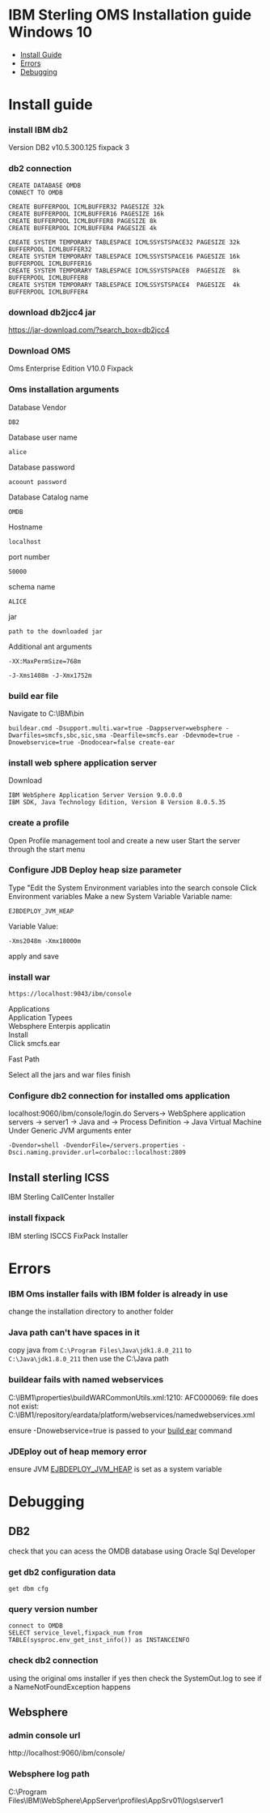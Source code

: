 # IBM Sterling OMS Installation guide Windows 10
- [Install Guide](#Install-guide)
- [Errors](#Errors)
- [Debugging](#Debugging)

# Install guide
### install IBM db2
Version DB2 v10.5.300.125                                                                                                                       fixpack 3
### db2 connection
 
    CREATE DATABASE OMDB
    CONNECT TO OMDB

    CREATE BUFFERPOOL ICMLBUFFER32 PAGESIZE 32k 
    CREATE BUFFERPOOL ICMLBUFFER16 PAGESIZE 16k 
    CREATE BUFFERPOOL ICMLBUFFER8 PAGESIZE 8k
    CREATE BUFFERPOOL ICMLBUFFER4 PAGESIZE 4k

    CREATE SYSTEM TEMPORARY TABLESPACE ICMLSSYSTSPACE32 PAGESIZE 32k BUFFERPOOL ICMLBUFFER32
    CREATE SYSTEM TEMPORARY TABLESPACE ICMLSSYSTSPACE16 PAGESIZE 16k BUFFERPOOL ICMLBUFFER16
    CREATE SYSTEM TEMPORARY TABLESPACE ICMLSSYSTSPACE8  PAGESIZE  8k BUFFERPOOL ICMLBUFFER8
    CREATE SYSTEM TEMPORARY TABLESPACE ICMLSSYSTSPACE4  PAGESIZE  4k BUFFERPOOL ICMLBUFFER4
    
### download db2jcc4 jar
https://jar-download.com/?search_box=db2jcc4

### Download OMS


Oms Enterprise Edition V10.0
Fixpack 

### Oms installation arguments

Database Vendor

    DB2
Database user name

    alice

Database password
 
    acoount password


Database Catalog name

    OMDB


Hostname

    localhost

port number

    50000

schema name

    ALICE

jar
 
    path to the downloaded jar

Additional ant arguments
 
    -XX:MaxPermSize=768m
    
    -J-Xms1408m -J-Xmx1752m
    
### build ear file
Navigate to C:\IBM\bin
 
    buildear.cmd -Dsupport.multi.war=true -Dappserver=websphere -Dwarfiles=smcfs,sbc,sic,sma -Dearfile=smcfs.ear -Ddevmode=true -Dnowebservice=true -Dnodocear=false create-ear

### install web sphere application server
Download
 
    IBM WebSphere Application Server Version 9.0.0.0
    IBM SDK, Java Technology Edition, Version 8 Version 8.0.5.35
 
### create a profile
Open Profile management tool and create a new user
Start the server through the start menu

### Configure JDB Deploy heap size parameter
Type "Edit the System Environment variables into the search console
Click Environment variables
Make a new System Variable
Variable name:
 
    EJBDEPLOY_JVM_HEAP    
    
Variable Value:
 
    -Xms2048m -Xmx18000m
apply and save
### install war

 
    https://localhost:9043/ibm/console

Applications  
Application Typees  
Websphere Enterpis applicatin  
Install  
Click smcfs.ear

Fast Path

Select all the jars and war files
finish
### Configure db2 connection  for installed oms application
localhost:9060/ibm/console/login.do
Servers-> WebSphere application servers -> server1 -> Java and  -> Process Definition -> Java Virtual Machine
Under Generic JVM arguments enter
 
    -Dvendor=shell -DvendorFile=/servers.properties -Dsci.naming.provider.url=corbaloc::localhost:2809


## Install sterling ICSS
IBM Sterling CallCenter Installer
### install fixpack
IBM sterling ISCCS FixPack Installer 

# Errors
### IBM Oms installer fails with IBM folder is already in use
change the installation directory to another folder


### Java path can't have spaces in it
copy java
from `C:\Program Files\Java\jdk1.8.0_211` to `C:\Java\jdk1.8.0_211` then use the C:\Java path

### buildear fails with named webservices 
C:\IBM1\properties\buildWARCommonUtils.xml:1210: AFC000069:  file does not exist: C:\IBM1/repository/eardata/platform/webservices/namedwebservices.xml

ensure -Dnowebservice=true is passed to your [build ear](#build-ear-file) command

### JDEploy out of heap memory error
ensure JVM  [EJBDEPLOY_JVM_HEAP](#Configure-JDB-Deploy-heap-size-parameter)  is set as a system variable
# Debugging
## DB2
check that you can acess the OMDB database using Oracle Sql Developer

### get db2 configuration data
 
    get dbm cfg
### query version number
 
    connect to OMDB
    SELECT service_level,fixpack_num from TABLE(sysproc.env_get_inst_info()) as INSTANCEINFO
    
### check db2 connection
using the original oms installer 
if yes then
check the SystemOut.log to see if a NameNotFoundException happens
 ## Websphere
 ### admin console url
 http://localhost:9060/ibm/console/
 
 ### Websphere log path
 C:\Program Files\IBM\WebSphere\AppServer\profiles\AppSrv01\logs\server1
